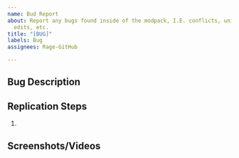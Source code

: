 ```yaml
---
name: Bud Report
about: Report any bugs found inside of the modpack, I.E. conflicts, unintentional
  edits, etc.
title: "[BUG]"
labels: Bug
assignees: Rage-GitHub

---
```


## Bug Description

## Replication Steps
1. 

## Screenshots/Videos
